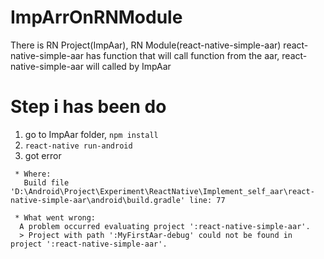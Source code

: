 # ImpArrOnRNModule

There is RN Project(ImpAar), RN Module(react-native-simple-aar)
react-native-simple-aar has function that will call function from the aar, 
react-native-simple-aar will called by ImpAar

# Step i has been do

1. go to ImpAar folder, ```npm install```
2. ```react-native run-android```
3. got error 
  ```
   * Where:
     Build file 'D:\Android\Project\Experiment\ReactNative\Implement_self_aar\react-native-simple-aar\android\build.gradle' line: 77

   * What went wrong:
    A problem occurred evaluating project ':react-native-simple-aar'.
    > Project with path ':MyFirstAar-debug' could not be found in project ':react-native-simple-aar'.
```
